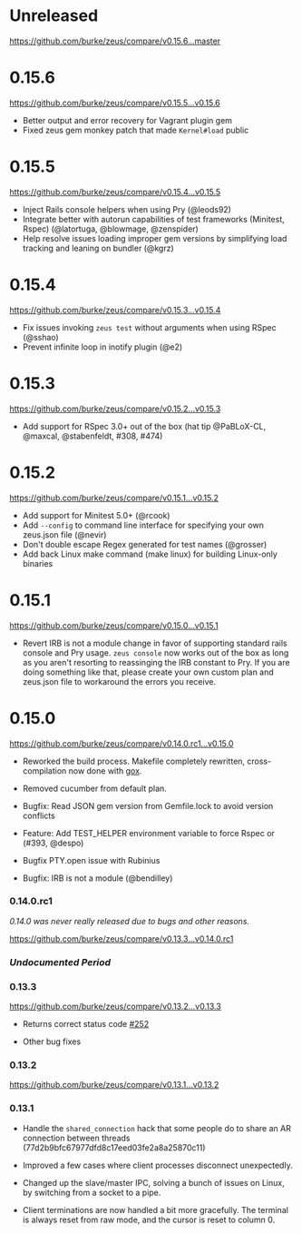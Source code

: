 # Unreleased

https://github.com/burke/zeus/compare/v0.15.6...master

# 0.15.6

https://github.com/burke/zeus/compare/v0.15.5...v0.15.6

* Better output and error recovery for Vagrant plugin gem
* Fixed zeus gem monkey patch that made `Kernel#load` public

# 0.15.5

https://github.com/burke/zeus/compare/v0.15.4...v0.15.5

* Inject Rails console helpers when using Pry (@leods92)
* Integrate better with autorun capabilities of test frameworks (Minitest, Rspec) (@latortuga, @blowmage, @zenspider)
* Help resolve issues loading improper gem versions by simplifying load tracking and leaning on bundler (@kgrz)

# 0.15.4

https://github.com/burke/zeus/compare/v0.15.3...v0.15.4

* Fix issues invoking `zeus test` without arguments when using RSpec (@sshao)
* Prevent infinite loop in inotify plugin (@e2)

# 0.15.3

https://github.com/burke/zeus/compare/v0.15.2...v0.15.3

* Add support for RSpec 3.0+ out of the box (hat tip @PaBLoX-CL, @maxcal, @stabenfeldt, #308, #474)

# 0.15.2

https://github.com/burke/zeus/compare/v0.15.1...v0.15.2

* Add support for Minitest 5.0+ (@rcook)
* Add `--config` to command line interface for specifying your own zeus.json file (@nevir)
* Don't double escape Regex generated for test names (@grosser)
* Add back Linux make command (make linux) for building Linux-only binaries

# 0.15.1

https://github.com/burke/zeus/compare/v0.15.0...v0.15.1

* Revert IRB is not a module change in favor of supporting standard rails
  console and Pry usage. `zeus console` now works out of the box as long as you
  aren't resorting to reassinging the IRB constant to Pry. If you are doing
  something like that, please create your own custom plan and zeus.json file to
  workaround the errors you receive.

# 0.15.0

https://github.com/burke/zeus/compare/v0.14.0.rc1...v0.15.0

* Reworked the build process. Makefile completely rewritten, cross-compilation
  now done with [gox](github.com/mitchellh/gox).

* Removed cucumber from default plan.

* Bugfix: Read JSON gem version from Gemfile.lock to avoid version conflicts

* Feature: Add TEST_HELPER environment variable to force Rspec or (#393, @despo)

* Bugfix PTY.open issue with Rubinius

* Bugfix: IRB is not a module (@bendilley)

### 0.14.0.rc1

*0.14.0 was never really released due to bugs and other reasons.*

https://github.com/burke/zeus/compare/v0.13.3...v0.14.0.rc1

### *Undocumented Period*

### 0.13.3

https://github.com/burke/zeus/compare/v0.13.2...v0.13.3

* Returns correct status code [#252](https://github.com/burke/zeus/issues/252)

* Other bug fixes

### 0.13.2

https://github.com/burke/zeus/compare/v0.13.1...v0.13.2

### 0.13.1

* Handle the `shared_connection` hack that some people do to share an AR
  connection between threads (77d2b9bfc67977dfd8c17eed03fe2a8a25870c11)

* Improved a few cases where client processes disconnect unexpectedly.

* Changed up the slave/master IPC, solving a bunch of issues on Linux, by
  switching from a socket to a pipe.

* Client terminations are now handled a bit more gracefully. The terminal is
  always reset from raw mode, and the cursor is reset to column 0.
